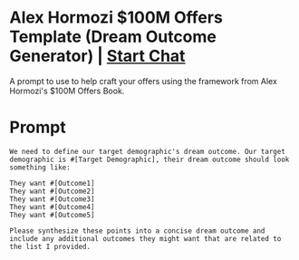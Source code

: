 

# Alex Hormozi $100M Offers Template (Dream Outcome Generator) | [Start Chat](https://gptcall.net/chat.html?data=%7B%22contact%22%3A%7B%22id%22%3A%225c3da6ed-2e10-4494-bd2b-ab6b1709c922%22%2C%22flow%22%3Atrue%7D%7D)
A prompt to use to help craft your offers using the framework from Alex Hormozi's $100M Offers Book.

# Prompt

```
We need to define our target demographic's dream outcome. Our target demographic is #[Target Demographic], their dream outcome should look something like:

They want #[Outcome1]
They want #[Outcome2]
They want #[Outcome3]
They want #[Outcome4]
They want #[Outcome5]

Please synthesize these points into a concise dream outcome and include any additional outcomes they might want that are related to the list I provided.
```





